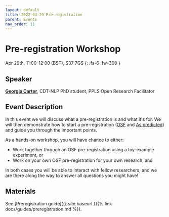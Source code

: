 ```yaml
---
layout: default
title: 2022-04-29 Pre-registration
parent: Events
nav_order: 11
---
```


# Pre-registration Workshop

Apr 29th, 11:00-12:00 (BST), S37 7GS
{: .fs-6 .fw-300 }

## Speaker

[**Georgia Carter**](http://www.inf.ed.ac.uk/people/students/Georgia-Ann_Carter.html), CDT-NLP PhD student, PPLS Open Research Facilitator

## Event Description

In this event we will discuss what a pre-registration is and what it's for. We will then demonstrate how to start a pre-registration ([OSF](https://www.cos.io/initiatives/prereg) and [As.predicted](https://aspredicted.org/)) and guide you through the important points.

As a hands-on workshop, you will have chance to either:

- Work together through an OSF pre-registration using a toy-example experiment, or
- Work on your own OSF pre-registration for your own research, and

In both cases you will be able to interact with fellow researchers, and we are there along the way to answer all questions you might have!

## Materials

See [Preregistration guide]({{ site.baseurl }}{% link docs/guides/preregistration.md %}).

